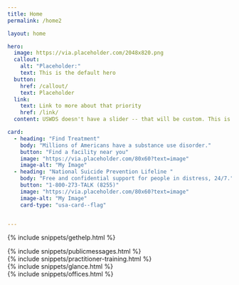 ```yaml
---
title: Home
permalink: /home2

layout: home

hero:
  image: https://via.placeholder.com/2048x820.png
  callout:
    alt: "Placeholder:"
    text: This is the default hero
  button:
    href: /callout/
    text: Placeholder
  link:
    text: Link to more about that priority
    href: /link/
  content: USWDS doesn't have a slider -- that will be custom. This is just to demostrate out of the box functionality.

card:
  - heading: "Find Treatment"
    body: "Millions of Americans have a substance use disorder."
    button: "Find a facility near you"
    image: "https://via.placeholder.com/80x60?text=image"
    image-alt: "My Image"
  - heading: "National Suicide Prevention Lifeline "
    body: "Free and confidential support for people in distress, 24/7."
    button: "1-800-273-TALK (8255)"
    image: "https://via.placeholder.com/80x60?text=image"
    image-alt: "My Image"
    card-type: "usa-card--flag"


---
```


{% include snippets/gethelp.html %}
<div class="grid-container">
    <div class="grid-row">
        <div class="tablet:grid-col-6">{% include snippets/publicmessages.html %}</div>
        <div class="tablet:grid-col-6">{% include snippets/practitioner-training.html %}</div>
    </div>
</div>
<div class="grid-container">
    <div class="grid-row">
        <div class="tablet:grid-col-6">{% include snippets/glance.html %}</div>
        <div class="tablet:grid-col-6">{% include snippets/offices.html %}</div>
    </div>
</div>

